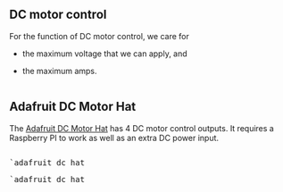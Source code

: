 
## DC motor control

For the function of DC motor control,
we care for

* the maximum voltage that we can apply, and

* the maximum amps.


<pre class='mcdp_poset' id='DC_motor_control' label='DC_motor_control.mcdp_poset'></pre>


## Adafruit DC Motor Hat

The [Adafruit DC Motor Hat][Adafruit_dc_motor_hat] has 4 DC motor control
outputs. It requires a Raspberry PI to work as well as an extra DC power input.

[Adafruit_dc_motor_hat]: https://www.adafruit.com/product/2348


<pre class='mcdp' id='adafruit_dc_hat' label='adafruit_dc_hat.mcdp'></pre>


<pre class='ndp_graph_templatized'>`adafruit_dc_hat</pre>
<pre class='ndp_graph_enclosed'>`adafruit_dc_hat</pre>
